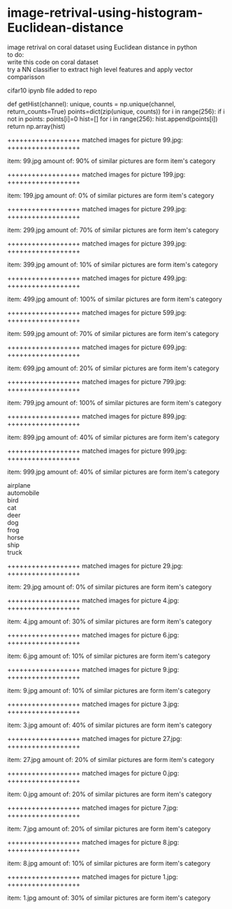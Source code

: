 # image-retrival-using-histogram-Euclidean-distance  
image retrival on coral dataset using Euclidean distance in python  
to do:  
write this code on coral dataset  
try a NN classifier to extract high level features and apply vector comparisson  


cifar10 ipynb file added to repo  

def getHist(channel):
  unique, counts = np.unique(channel, return_counts=True)
  points=dict(zip(unique, counts))
  for i in range(256):
    if i not in points:
      points[i]=0
  hist=[]
  for i in range(256):
    hist.append(points[i])
  return np.array(hist)


  

 
++++++++++++++++++ matched images for picture 99.jpg: ++++++++++++++++++
  

  
      
item: 99.jpg  amount of: 90% of similar pictures are form item's category







 
++++++++++++++++++ matched images for picture 199.jpg: ++++++++++++++++++
  
  
  
  
  
item: 199.jpg  amount of: 0% of similar pictures are form item's category


 
++++++++++++++++++ matched images for picture 299.jpg: ++++++++++++++++++
  
  
  
  
  
item: 299.jpg  amount of: 70% of similar pictures are form item's category










 
++++++++++++++++++ matched images for picture 399.jpg: ++++++++++++++++++
  
  
    
  
item: 399.jpg  amount of: 10% of similar pictures are form item's category



 
++++++++++++++++++ matched images for picture 499.jpg: ++++++++++++++++++  
  
  
  
  
item: 499.jpg  amount of: 100% of similar pictures are form item's category


 
++++++++++++++++++ matched images for picture 599.jpg: ++++++++++++++++++
  
  
  
  
  
item: 599.jpg  amount of: 70% of similar pictures are form item's category

 
++++++++++++++++++ matched images for picture 699.jpg: ++++++++++++++++++
  
  
  
  
  
item: 699.jpg  amount of: 20% of similar pictures are form item's category




 
++++++++++++++++++ matched images for picture 799.jpg: ++++++++++++++++++
  
  
  
  
  
item: 799.jpg  amount of: 100% of similar pictures are form item's category
 
++++++++++++++++++ matched images for picture 899.jpg: ++++++++++++++++++
  
  
  
  
  
item: 899.jpg  amount of: 40% of similar pictures are form item's category
 
++++++++++++++++++ matched images for picture 999.jpg: ++++++++++++++++++
  
  
  
  
  
item: 999.jpg  amount of: 40% of similar pictures are form item's category














airplane	 	 	 	 	 	 	 	 	 	 
automobile	 	 	 	 	 	 	 	 	 	 
bird	 	 	 	 	 	 	 	 	 	 
cat	 	 	 	 	 	 	 	 	 	 
deer	 	 	 	 	 	 	 	 	 	 
dog	 	 	 	 	 	 	 	 	 	 
frog	 	 	 	 	 	 	 	 	 	 
horse	 	 	 	 	 	 	 	 	 	 
ship	 	 	 	 	 	 	 	 	 	 
truck	 	 	 	 	 	 	 	 	 	 

  
  
   
++++++++++++++++++ matched images for picture 29.jpg: ++++++++++++++++++
          
item: 29.jpg  amount of: 0% of similar pictures are form item's category


 
++++++++++++++++++ matched images for picture 4.jpg: ++++++++++++++++++
          
item: 4.jpg  amount of: 30% of similar pictures are form item's category

 
++++++++++++++++++ matched images for picture 6.jpg: ++++++++++++++++++
     
     
item: 6.jpg  amount of: 10% of similar pictures are form item's category

 
++++++++++++++++++ matched images for picture 9.jpg: ++++++++++++++++++
     
     
item: 9.jpg  amount of: 10% of similar pictures are form item's category

 
++++++++++++++++++ matched images for picture 3.jpg: ++++++++++++++++++
     
     
item: 3.jpg  amount of: 40% of similar pictures are form item's category

 
++++++++++++++++++ matched images for picture 27.jpg: ++++++++++++++++++
     
     
item: 27.jpg  amount of: 20% of similar pictures are form item's category
 
++++++++++++++++++ matched images for picture 0.jpg: ++++++++++++++++++
          
item: 0.jpg  amount of: 20% of similar pictures are form item's category

 
++++++++++++++++++ matched images for picture 7.jpg: ++++++++++++++++++
     
     
item: 7.jpg  amount of: 20% of similar pictures are form item's category



 
++++++++++++++++++ matched images for picture 8.jpg: ++++++++++++++++++
     
     
item: 8.jpg  amount of: 10% of similar pictures are form item's category


 
++++++++++++++++++ matched images for picture 1.jpg: ++++++++++++++++++
     
     
item: 1.jpg  amount of: 30% of similar pictures are form item's category

